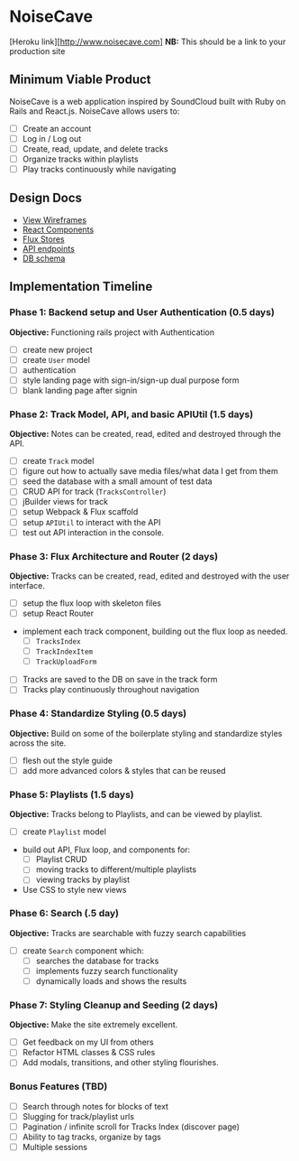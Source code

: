 # NoiseCave

[Heroku link][http://www.noisecave.com] **NB:** This should be a link to your production site

[heroku]: noisecave.herokuapp.com

## Minimum Viable Product

NoiseCave is a web application inspired by SoundCloud built with Ruby on Rails and React.js. NoiseCave allows users to:

<!-- This is a Markdown checklist. Use it to keep track of your
progress. Put an x between the brackets for a checkmark: [x] -->

- [ ] Create an account
- [ ] Log in / Log out
- [ ] Create, read, update, and delete tracks
- [ ] Organize tracks within playlists
- [ ] Play tracks continuously while navigating

## Design Docs
* [View Wireframes][views]
* [React Components][components]
* [Flux Stores][stores]
* [API endpoints][api-endpoints]
* [DB schema][schema]

[views]: ./docs/views.md
[components]: ./docs/components.md
[stores]: ./docs/stores.md
[api-endpoints]: ./docs/api-endpoints.md
[schema]: ./docs/schema.md

## Implementation Timeline

### Phase 1: Backend setup and User Authentication (0.5 days)

**Objective:** Functioning rails project with Authentication

- [ ] create new project
- [ ] create `User` model
- [ ] authentication
- [ ] style landing page with sign-in/sign-up dual purpose form
- [ ] blank landing page after signin

### Phase 2: Track Model, API, and basic APIUtil (1.5 days)

**Objective:** Notes can be created, read, edited and destroyed through
the API.

- [ ] create `Track` model
- [ ] figure out how to actually save media files/what data I get from them
- [ ] seed the database with a small amount of test data
- [ ] CRUD API for track (`TracksController`)
- [ ] jBuilder views for track
- [ ] setup Webpack & Flux scaffold
- [ ] setup `APIUtil` to interact with the API
- [ ] test out API interaction in the console.

### Phase 3: Flux Architecture and Router (2 days)

**Objective:** Tracks can be created, read, edited and destroyed with the
user interface.

- [ ] setup the flux loop with skeleton files
- [ ] setup React Router
- implement each track component, building out the flux loop as needed.
  - [ ] `TracksIndex`
  - [ ] `TrackIndexItem`
  - [ ] `TrackUploadForm`
- [ ] Tracks are saved to the DB on save in the track form
- [ ] Tracks play continuously throughout navigation

### Phase 4: Standardize Styling (0.5 days)

**Objective:** Build on some of the boilerplate styling and standardize styles across the site.

- [ ] flesh out the style guide
- [ ] add more advanced colors & styles that can be reused

### Phase 5: Playlists (1.5 days)

**Objective:** Tracks belong to Playlists, and can be viewed by playlist.

- [ ] create `Playlist` model
- build out API, Flux loop, and components for:
  - [ ] Playlist CRUD
  - [ ] moving tracks to different/multiple playlists
  - [ ] viewing tracks by playlist
- Use CSS to style new views


### Phase 6: Search (.5 day)

**Objective:** Tracks are searchable with fuzzy search capabilities

- [ ] create `Search` component which:
  - [ ] searches the database for tracks
  - [ ] implements fuzzy search functionality
  - [ ] dynamically loads and shows the results

### Phase 7: Styling Cleanup and Seeding (2 days)

**Objective:** Make the site extremely excellent.

- [ ] Get feedback on my UI from others
- [ ] Refactor HTML classes & CSS rules
- [ ] Add modals, transitions, and other styling flourishes.

### Bonus Features (TBD)
- [ ] Search through notes for blocks of text
- [ ] Slugging for track/playlist urls
- [ ] Pagination / infinite scroll for Tracks Index (discover page)
- [ ] Ability to tag tracks, organize by tags
- [ ] Multiple sessions
